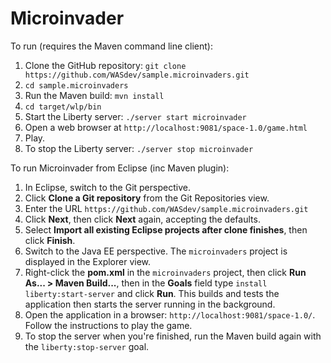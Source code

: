 Microinvader
============

To run (requires the Maven command line client):

1. Clone the GitHub repository: `git clone https://github.com/WASdev/sample.microinvaders.git`
2. `cd sample.microinvaders`
3. Run the Maven build: `mvn install`
4. `cd target/wlp/bin`
5. Start the Liberty server: `./server start microinvader`
6. Open a web browser at `http://localhost:9081/space-1.0/game.html`
7. Play.
8. To stop the Liberty server: `./server stop microinvader`

To run Microinvader from Eclipse (inc Maven plugin):

1. In Eclipse, switch to the Git perspective.
2. Click **Clone a Git repository** from the Git Repositories view.
3. Enter the URL `https://github.com/WASdev/sample.microinvaders.git`
4. Click **Next**, then click **Next** again, accepting the defaults.
5. Select **Import all existing Eclipse projects after clone finishes**, then click **Finish**.
7. Switch to the Java EE perspective. The `microinvaders` project is displayed in the Explorer view.
8. Right-click the **pom.xml** in the `microinvaders` project, then click **Run As... > Maven Build...**, then in the **Goals** field type `install liberty:start-server` and click **Run**. This builds and tests the application then starts the server running in the background.
9. Open the application in a browser: `http://localhost:9081/space-1.0/`. Follow the instructions to play the game.
10. To stop the server when you're finished, run the Maven build again with the `liberty:stop-server` goal.
